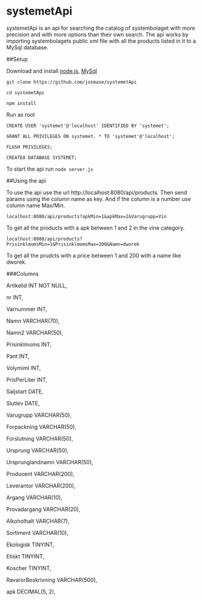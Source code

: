 # systemetApi
systemetApi is an api for searching the catalog of systembolaget with more precision and with more options than their own search. 
The api works by importing systembolagets public xml file with all the products listed in it to a MySql database.

##Setup

Download and install [node.js](https://nodejs.org/en/ "Node.js homepage"), [MySql](https://www.mysql.com/ "MySql homepage")

`git clone https://github.com/josmase/systemetApi`

`cd systemetApi`

`npm install`

Run as root

`CREATE USER 'systemet'@'localhost' IDENTIFIED BY 'systemet';`

`GRANT ALL PRIVILEGES ON systemet. * TO 'systemet'@'localhost';`

`FLUSH PRIVILEGES;`

`CREATEA DATABASE SYSTEMET;`

To start the api run `node server.js`

##Using the api

To use the api use the url http://localhost:8080/api/products. Then send params using the column name as key. And if the column is a number use column name Max/Min.

`localhost:8080/api/products?apkMin=1&apkMax=2&Varugrupp=Vin `

To get all the products with a apk between 1 and 2 in the vine category.

`localhost:8080/api/products?PrisinklmomsMin=1&PrisinklmomsMax=200&Namn=dworek `

To get all the prudcts with a price between 1 and 200 with a name like dworek.

###Columns

Artikelid          INT NOT NULL,

  nr                 INT,
  
  Varnummer          INT,
  
  Namn               VARCHAR(70),
  
  Namn2              VARCHAR(50),
  
  Prisinklmoms       INT,
  
  Pant               INT,
  
  Volymiml           INT,
  
  PrisPerLiter       INT,
  
  Saljstart          DATE,
  
  Slutlev            DATE,
  
  Varugrupp          VARCHAR(50),
  
  Forpackning        VARCHAR(50),
  
  Forslutning        VARCHAR(50),
  
  Ursprung           VARCHAR(50),
  
  Ursprunglandnamn   VARCHAR(50),
  
  Producent          VARCHAR(200),
  
  Leverantor         VARCHAR(200),
  
  Argang             VARCHAR(10),
  
  Provadargang       VARCHAR(20),
  
  Alkoholhalt        VARCHAR(7),
  
  Sortiment          VARCHAR(10),
  
  Ekologisk          TINYINT,
  
  Etiskt             TINYINT,
  
  Koscher            TINYINT,
  
  RavarorBeskrivning VARCHAR(500),
  
  apk                DECIMAL(5, 2),


